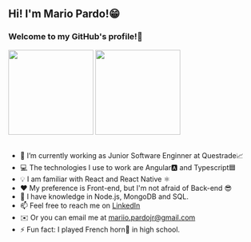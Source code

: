 ## Hi! I'm Mario Pardo!😁
### Welcome to my GitHub's profile!🐙

<div>
  <img height="170em" src="https://github-readme-stats-mariopardojr.vercel.app/api?username=mariopardojr&show_icons=true&theme=tokyonight"/>
  <img height="170em" src="https://github-readme-stats-mariopardojr.vercel.app/api/top-langs/?username=mariopardojr&layout=compact&theme=tokyonight&hide=procfile"/>
</div>

##

- 💼 I’m currently working as Junior Software Enginner at Questrade📈
- 💻 The technologies I use to work are Angular🅰️ and Typescript🟦
- 💡 I am familiar with React and React Native ⚛️
- ❤️ My preference is Front-end, but I'm not afraid of Back-end 😎
- 🚀 I have knowledge in Node.js, MongoDB and SQL.
- 📫 Feel free to reach me on <a href="https://www.linkedin.com/in/mariopardojr/">LinkedIn<a/>
- ✉️ Or you can email me at mariio.pardojr@gmail.com
- ⚡ Fun fact: I played French horn📯 in high school.




